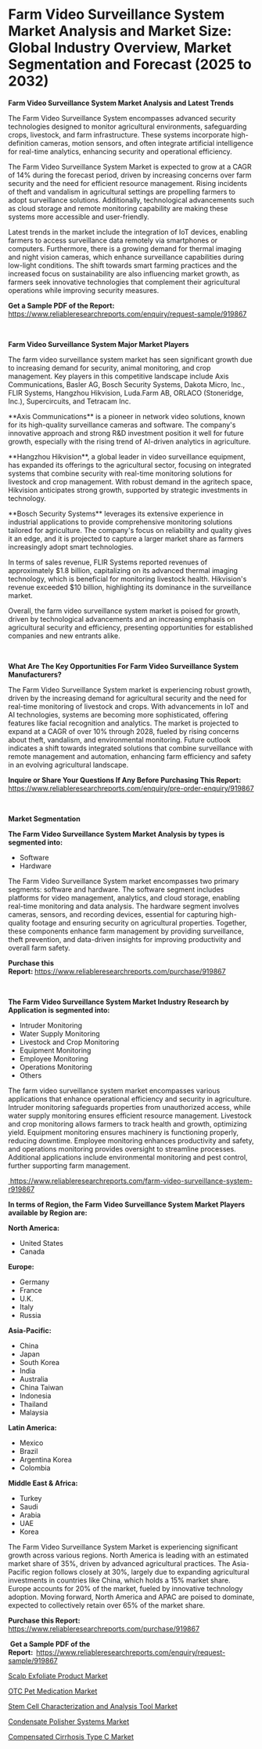 <p><h1>Farm Video Surveillance System Market Analysis and Market Size: Global Industry Overview, Market Segmentation and Forecast (2025 to 2032)</h1></p><p><strong>Farm Video Surveillance System Market Analysis and Latest Trends</strong></p>
<p><p>The Farm Video Surveillance System encompasses advanced security technologies designed to monitor agricultural environments, safeguarding crops, livestock, and farm infrastructure. These systems incorporate high-definition cameras, motion sensors, and often integrate artificial intelligence for real-time analytics, enhancing security and operational efficiency.</p><p>The Farm Video Surveillance System Market is expected to grow at a CAGR of 14% during the forecast period, driven by increasing concerns over farm security and the need for efficient resource management. Rising incidents of theft and vandalism in agricultural settings are propelling farmers to adopt surveillance solutions. Additionally, technological advancements such as cloud storage and remote monitoring capability are making these systems more accessible and user-friendly.</p><p>Latest trends in the market include the integration of IoT devices, enabling farmers to access surveillance data remotely via smartphones or computers. Furthermore, there is a growing demand for thermal imaging and night vision cameras, which enhance surveillance capabilities during low-light conditions. The shift towards smart farming practices and the increased focus on sustainability are also influencing market growth, as farmers seek innovative technologies that complement their agricultural operations while improving security measures.</p></p>
<p><strong>Get a Sample PDF of the Report:&nbsp;</strong> <a href="https://www.reliableresearchreports.com/enquiry/request-sample/919867?utm_campaign=28&utm_medium=2&utm_source=Github&utm_content=ia&utm_term=07032025&utm_id=farm-video-surveillance-system">https://www.reliableresearchreports.com/enquiry/request-sample/919867</a></p>
<p>&nbsp;</p>
<p><strong>Farm Video Surveillance System Major Market Players</strong></p>
<p><p>The farm video surveillance system market has seen significant growth due to increasing demand for security, animal monitoring, and crop management. Key players in this competitive landscape include Axis Communications, Basler AG, Bosch Security Systems, Dakota Micro, Inc., FLIR Systems, Hangzhou Hikvision, Luda.Farm AB, ORLACO (Stoneridge, Inc.), Supercircuits, and Tetracam Inc.</p><p>**Axis Communications** is a pioneer in network video solutions, known for its high-quality surveillance cameras and software. The company's innovative approach and strong R&D investment position it well for future growth, especially with the rising trend of AI-driven analytics in agriculture.</p><p>**Hangzhou Hikvision**, a global leader in video surveillance equipment, has expanded its offerings to the agricultural sector, focusing on integrated systems that combine security with real-time monitoring solutions for livestock and crop management. With robust demand in the agritech space, Hikvision anticipates strong growth, supported by strategic investments in technology.</p><p>**Bosch Security Systems** leverages its extensive experience in industrial applications to provide comprehensive monitoring solutions tailored for agriculture. The company's focus on reliability and quality gives it an edge, and it is projected to capture a larger market share as farmers increasingly adopt smart technologies.</p><p>In terms of sales revenue, FLIR Systems reported revenues of approximately $1.8 billion, capitalizing on its advanced thermal imaging technology, which is beneficial for monitoring livestock health. Hikvision's revenue exceeded $10 billion, highlighting its dominance in the surveillance market.</p><p>Overall, the farm video surveillance system market is poised for growth, driven by technological advancements and an increasing emphasis on agricultural security and efficiency, presenting opportunities for established companies and new entrants alike.</p></p>
<p>&nbsp;</p>
<p><strong>What Are The Key Opportunities For Farm Video Surveillance System Manufacturers?</strong></p>
<p><p>The Farm Video Surveillance System market is experiencing robust growth, driven by the increasing demand for agricultural security and the need for real-time monitoring of livestock and crops. With advancements in IoT and AI technologies, systems are becoming more sophisticated, offering features like facial recognition and analytics. The market is projected to expand at a CAGR of over 10% through 2028, fueled by rising concerns about theft, vandalism, and environmental monitoring. Future outlook indicates a shift towards integrated solutions that combine surveillance with remote management and automation, enhancing farm efficiency and safety in an evolving agricultural landscape.</p></p>
<p><strong>Inquire or Share Your Questions If Any Before Purchasing This Report:</strong> <a href="https://www.reliableresearchreports.com/enquiry/pre-order-enquiry/919867?utm_campaign=28&utm_medium=2&utm_source=Github&utm_content=ia&utm_term=07032025&utm_id=farm-video-surveillance-system">https://www.reliableresearchreports.com/enquiry/pre-order-enquiry/919867</a></p>
<p>&nbsp;</p>
<p><strong>Market Segmentation</strong></p>
<p><strong>The Farm Video Surveillance System Market Analysis by types is segmented into:</strong></p>
<p><ul><li>Software</li><li>Hardware</li></ul></p>
<p><p>The Farm Video Surveillance System market encompasses two primary segments: software and hardware. The software segment includes platforms for video management, analytics, and cloud storage, enabling real-time monitoring and data analysis. The hardware segment involves cameras, sensors, and recording devices, essential for capturing high-quality footage and ensuring security on agricultural properties. Together, these components enhance farm management by providing surveillance, theft prevention, and data-driven insights for improving productivity and overall farm safety.</p></p>
<p><strong>Purchase this Report:&nbsp;</strong><a href="https://www.reliableresearchreports.com/purchase/919867?utm_campaign=28&utm_medium=2&utm_source=Github&utm_content=ia&utm_term=07032025&utm_id=farm-video-surveillance-system">https://www.reliableresearchreports.com/purchase/919867</a></p>
<p>&nbsp;</p>
<p><strong>The Farm Video Surveillance System Market Industry Research by Application is segmented into:</strong></p>
<p><ul><li>Intruder Monitoring</li><li>Water Supply Monitoring</li><li>Livestock and Crop Monitoring</li><li>Equipment Monitoring</li><li>Employee Monitoring</li><li>Operations Monitoring</li><li>Others</li></ul></p>
<p><p>The farm video surveillance system market encompasses various applications that enhance operational efficiency and security in agriculture. Intruder monitoring safeguards properties from unauthorized access, while water supply monitoring ensures efficient resource management. Livestock and crop monitoring allows farmers to track health and growth, optimizing yield. Equipment monitoring ensures machinery is functioning properly, reducing downtime. Employee monitoring enhances productivity and safety, and operations monitoring provides oversight to streamline processes. Additional applications include environmental monitoring and pest control, further supporting farm management.</p></p>
<p><a href="https://www.reliableresearchreports.com/farm-video-surveillance-system-r919867?utm_campaign=28&utm_medium=2&utm_source=Github&utm_content=ia&utm_term=07032025&utm_id=farm-video-surveillance-system">&nbsp;https://www.reliableresearchreports.com/farm-video-surveillance-system-r919867</a></p>
<p><strong>In terms of Region, the Farm Video Surveillance System Market Players available by Region are:</strong></p>
<p>
    <p> <strong> North America: </strong>
        <ul>
            <li>United States</li>
            <li>Canada</li>
        </ul>
        </p> 
    <p> <strong> Europe: </strong>
        <ul>
            <li>Germany</li>
            <li>France</li>
            <li>U.K.</li>
            <li>Italy</li>
            <li>Russia</li>
        </ul>
        </p> 
    <p> <strong> Asia-Pacific: </strong>
        <ul>
            <li>China</li>
            <li>Japan</li>
            <li>South Korea</li>
            <li>India</li>
            <li>Australia</li>
            <li>China Taiwan</li>
            <li>Indonesia</li>
            <li>Thailand</li>
            <li>Malaysia</li>
        </ul>
        </p> 
    <p> <strong> Latin America: </strong>
        <ul>
            <li>Mexico</li>
            <li>Brazil</li>
            <li>Argentina Korea</li>
            <li>Colombia</li>
        </ul>
        </p> 
    <p> <strong> Middle East & Africa: </strong>
        <ul>
            <li>Turkey</li>
            <li>Saudi</li>
            <li>Arabia</li>
            <li>UAE</li>
            <li>Korea</li>
        </ul>
    </p>
    </p>
<p><p>The Farm Video Surveillance System Market is experiencing significant growth across various regions. North America is leading with an estimated market share of 35%, driven by advanced agricultural practices. The Asia-Pacific region follows closely at 30%, largely due to expanding agricultural investments in countries like China, which holds a 15% market share. Europe accounts for 20% of the market, fueled by innovative technology adoption. Moving forward, North America and APAC are poised to dominate, expected to collectively retain over 65% of the market share.</p></p>
<p><strong>Purchase this Report: </strong><a href="https://www.reliableresearchreports.com/purchase/919867?utm_campaign=28&utm_medium=2&utm_source=Github&utm_content=ia&utm_term=07032025&utm_id=farm-video-surveillance-system">https://www.reliableresearchreports.com/purchase/919867</a></p>
<p>&nbsp;<strong>Get a Sample PDF of the Report:&nbsp;&nbsp;</strong><a href="https://www.reliableresearchreports.com/enquiry/request-sample/919867?utm_campaign=28&utm_medium=2&utm_source=Github&utm_content=ia&utm_term=07032025&utm_id=farm-video-surveillance-system">https://www.reliableresearchreports.com/enquiry/request-sample/919867</a></p>
<p><strong></strong></p>
<p><p><a href="https://github.com/rreynagjysma65/Market-Research-Report-List-1/blob/main/scalp-exfoliate-product-market.md?utm_campaign=28&utm_medium=2&utm_source=Github&utm_content=ia&utm_term=07032025&utm_id=farm-video-surveillance-system">Scalp Exfoliate Product Market</a></p><p><a href="https://github.com/dibesnayee/Market-Research-Report-List-1/blob/main/otc-pet-medication-market.md?utm_campaign=28&utm_medium=2&utm_source=Github&utm_content=ia&utm_term=07032025&utm_id=farm-video-surveillance-system">OTC Pet Medication Market</a></p><p><a href="https://github.com/vassihucz/Market-Research-Report-List-1/blob/main/stem-cell-characterization-and-analysis-tool-market.md?utm_campaign=28&utm_medium=2&utm_source=Github&utm_content=ia&utm_term=07032025&utm_id=farm-video-surveillance-system">Stem Cell Characterization and Analysis Tool Market</a></p><p><a href="https://github.com/luarbpurwal/Market-Research-Report-List-1/blob/main/condensate-polisher-systems-market.md?utm_campaign=28&utm_medium=2&utm_source=Github&utm_content=ia&utm_term=07032025&utm_id=farm-video-surveillance-system">Condensate Polisher Systems Market</a></p><p><a href="https://github.com/denbelnmer50/Market-Research-Report-List-1/blob/main/compensated-cirrhosis-type-c-market.md?utm_campaign=28&utm_medium=2&utm_source=Github&utm_content=ia&utm_term=07032025&utm_id=farm-video-surveillance-system">Compensated Cirrhosis Type C Market</a></p></p>